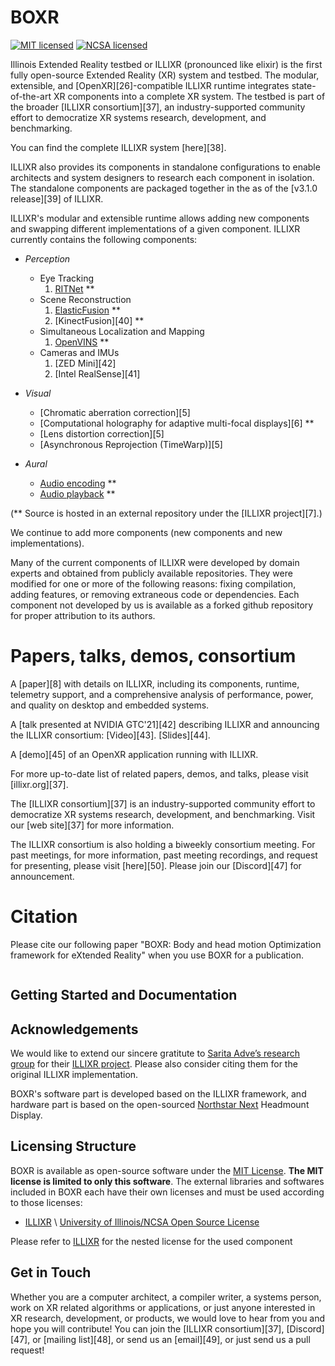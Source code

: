 # BOXR

[![MIT licensed](https://img.shields.io/badge/license-MIT-red.svg)](LICENSE)
[![NCSA licensed](https://img.shields.io/badge/license-NCSA-blue.svg)](LICENSE)


<!-- <a href="https://youtu.be/GVcCW8WgEDY">
    <img
        alt="ILLIXR Simple Demo"
        src="https://img.youtube.com/vi/GVcCW8WgEDY/0.jpg"
        style="width: 320px"
        class="center"
    >
</a> -->

Illinois Extended Reality testbed or ILLIXR (pronounced like elixir) is
    the first fully open-source Extended Reality (XR) system and testbed.
The modular, extensible, and [OpenXR][26]-compatible ILLIXR runtime
    integrates state-of-the-art XR components into a complete XR system.
The testbed is part of the broader [ILLIXR consortium][37],
    an industry-supported community effort to democratize XR systems
    research, development, and benchmarking.

You can find the complete ILLIXR system [here][38].

ILLIXR also provides its components in standalone configurations to enable architects and
    system designers to research each component in isolation.
The standalone components are packaged together in the as of the [v3.1.0 release][39] of ILLIXR. 

ILLIXR's modular and extensible runtime allows adding new components and swapping different
    implementations of a given component.
ILLIXR currently contains the following components: 

-   *Perception*
    -   Eye Tracking
        1.  [RITNet][3] **
    -   Scene Reconstruction
        1.  [ElasticFusion][2] **
        2.  [KinectFusion][40] **
    -   Simultaneous Localization and Mapping
        1.  [OpenVINS][1] **
    -   Cameras and IMUs
        1.  [ZED Mini][42]
        2.  [Intel RealSense][41]

-   *Visual*
    -   [Chromatic aberration correction][5]
    -   [Computational holography for adaptive multi-focal displays][6] **
    -   [Lens distortion correction][5]
    -   [Asynchronous Reprojection (TimeWarp)][5]

-   *Aural*
    -   [Audio encoding][4] **
    -   [Audio playback][4] **

(** Source is hosted in an external repository under the [ILLIXR project][7].)

We continue to add more components (new components and new implementations). 

Many of the current components of ILLIXR were developed by domain experts and obtained from
    publicly available repositories.
They were modified for one or more of the following reasons: fixing compilation, adding features,
    or removing extraneous code or dependencies.
Each component not developed by us is available as a forked github repository for
    proper attribution to its authors.

# Papers, talks, demos, consortium

A [paper][8] with details on ILLIXR, including its components, runtime, telemetry support,
    and a comprehensive analysis of performance, power, and quality on desktop and embedded systems.

A [talk presented at NVIDIA GTC'21][42] describing ILLIXR and announcing the ILLIXR consortium:
    [Video][43].
    [Slides][44]. 

A [demo][45] of an OpenXR application running with ILLIXR.

For more up-to-date list of related papers, demos, and talks, please visit [illixr.org][37].

The [ILLIXR consortium][37] is an industry-supported community effort to democratize
    XR systems research, development, and benchmarking.
Visit our [web site][37] for more information.

The ILLIXR consortium is also holding a biweekly consortium meeting. For past meetings, for more information, past meeting recordings, and request for presenting, please visit [here][50]. Please join our [Discord][47] for announcement. 

# Citation

Please cite our following paper "BOXR: Body and head motion Optimization framework for eXtended Reality" when you use BOXR for a publication.

```

```

## Getting Started and Documentation



## Acknowledgements

We would like to extend our sincere gratitute to [Sarita Adve’s research group][4] for their [ILLIXR project][3]. Please also consider citing them for the original ILLIXR implementation.

BOXR's software part is developed based on the ILLIXR framework, and hardware part is based on the open-sourced [Northstar Next][1] Headmount Display.

## Licensing Structure

BOXR is available as open-source software under the [MIT License](LICENSE).
**The MIT license is limited to only this software**.
The external libraries and softwares included in BOXR each have their own licenses and must be used according to those licenses:

- [ILLIXR][3] \ [University of Illinois/NCSA Open Source License][2]

Please refer to [ILLIXR][3] for the nested license for the used component


## Get in Touch

Whether you are a computer architect, a compiler writer, a systems person, work on XR related algorithms
    or applications, or just anyone interested in XR research, development, or products,
    we would love to hear from you and hope you will contribute!
You can join
    the [ILLIXR consortium][37],
    [Discord][47],
    or [mailing list][48],
    or send us an [email][49],
    or just send us a pull request!


[//]: # (- References -)

[1]:    https://docs.projectnorthstar.org/project-north-star/northstar-next
[2]:    https://github.com/ILLIXR/ILLIXR/blob/master/LICENSE
[3]:    https://github.com/ILLIXR
[4]:    http://rsim.cs.illinois.edu

